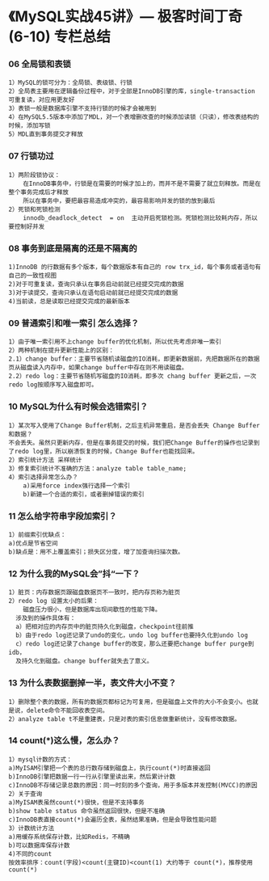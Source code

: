 # 《MySQL实战45讲》— 极客时间丁奇(6-10) 专栏总结

### 06 全局锁和表锁
    1）MySQL的锁可分为：全局锁、表级锁、行锁
    2）全局表主要用在逻辑备份过程中，对于全部是InnoDB引擎的库，single-transaction 可重复读，对应用更友好
    3）表锁一般是数据库引擎不支持行锁的时候才会被用到
    4）在MySQL5.5版本中添加了MDL，对一个表增删改查的时候添加读锁（只读），修改表结构的时候，添加写锁
    5）MDL直到事务提交才释放

### 07 行锁功过
    1）两阶段锁协议：
        在InnoDB事务中，行锁是在需要的时候才加上的，而并不是不需要了就立刻释放。而是在整个事务完成后才释放
        所以在事务中，要把最容易造成冲突的，最容易影响并发的锁的放到最后
    2）死锁和死锁检测
        innodb_deadlock_detect  = on  主动开启死锁检测。死锁检测比较耗内存，所以要控制好并发

### 08 事务到底是隔离的还是不隔离的
    1)InnoDB 的行数据有多个版本，每个数据版本有自己的 row trx_id，每个事务或者语句有自己的一致性视图
    2)对于可重复读，查询只承认在事务启动前就已经提交完成的数据
    3)对于读提交，查询只承认在语句启动前就已经提交完成的数据
    4)当前读，总是读取已经提交完成的最新版本

### 09 普通索引和唯一索引 怎么选择？
    1）由于唯一索引用不上change buffer的优化机制，所以优先考虑非唯一索引
    2）两种机制在提升更新性能上的区别：
    2.1）change buffer：主要节省随机读磁盘的IO消耗，即更新数据前，先把数据所在的数据页从磁盘读入内存中，如果change buffer中存在则不用读磁盘。
    2.2）redo log：主要节省随机写磁盘的IO消耗，即多次 chang buffer 更新之后，一次redo log按顺序写入磁盘即可。

### 10 MySQL为什么有时候会选错索引？
    1）某次写入使用了Change Buffer机制，之后主机异常重启，是否会丢失 Change Buffer和数据？
    不会丢失。虽然只更新内存，但是在事务提交的时候，我们把Change Buffer的操作也记录到了redo log里，所以崩溃恢复的时候，Change Buffer也能找回来。
    2）索引统计方法 采样统计
    3）修复索引统计不准确的方法：analyze table table_name;
    4）索引选择异常怎么办？
        a)采用force index强行选择一个索引
        b)新建一个合适的索引，或者删掉错误的索引

### 11 怎么给字符串字段加索引？
    1）前缀索引优缺点：
    a)优点是节省空间
    b)缺点是：用不上覆盖索引；损失区分度，增了加查询扫描次数。

### 12 为什么我的MySQL会”抖“一下？
    1）脏页：内存数据页跟磁盘数据页不一致时，把内存页称为脏页
    2）redo log 设置太小的后果：
        磁盘压力很小，但是数据库出现间歇性的性能下降。
      涉及到的操作具体有：
      a）把相对应的内存页中的脏页持久化到磁盘，checkpoint往前推
      b）由于redo log还记录了undo的变化，undo log buffer也要持久化到undo log
      c）redo log还记录了change buffer的改变，那么还要把change buffer purge到idb，
      及持久化到磁盘。change buffer就失去了意义。

### 13 为什么表数据删掉一半，表文件大小不变？
    1）删除整个表的数据，所有的数据页都标记为可复用，但是磁盘上文件的大小不会变小。也就是说，delete命令不能回收表空间。
    2）analyze table t不是重建表，只是对表的索引信息做重新统计，没有修改数据。

### 14 count(*)这么慢，怎么办？
    1）mysql计数的方式：
    a)MyISAM引擎把一个表的总行数存储到磁盘上，执行count(*)时直接返回
    b)InnoDB引擎把数据一行一行从引擎里读出来，然后累计计数
    c)InnoDB不存储记录总数的原因：同一时刻的多个查询，用于多版本并发控制(MVCC)的原因
    2）关于查询
    a)MyISAM表虽然count(*)很快，但是不支持事务
    b)show table status 命令虽然返回很快，但是不准确
    c)InnoDB表直接count(*)会遍历全表，虽然结果准确，但是会导致性能问题
    3）计数统计方法
    a)用缓存系统保存计数，比如Redis，不精确
    b)可以数据库保存计数
    4)不同的count
    按效率排序：count(字段)<count(主键ID)<count(1) 大约等于 count(*)，推荐使用count(*)
